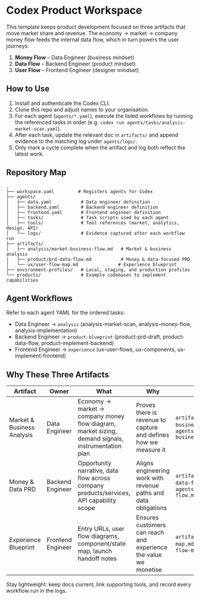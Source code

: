 # Codex Product Workspace

This template keeps product development focused on three artifacts that move market share and revenue. The economy → market → company money flow feeds the internal data flow, which in turn powers the user journeys:
1. **Money Flow** – Data Engineer (business mindset)
2. **Data Flow** – Backend Engineer (product mindset)
3. **User Flow** – Frontend Engineer (designer mindset)

## How to Use
1. Install and authenticate the Codex CLI.
2. Clone this repo and adjust names to your organisation.
3. For each agent (`agents/*.yaml`), execute the listed workflows by running the referenced tasks in order (e.g. `codex run agents/tasks/analysis-market-scan.yaml`).
4. After each task, update the relevant doc in `artifacts/` and append evidence to the matching log under `agents/logs/`.
5. Only mark a cycle complete when the artifact and log both reflect the latest work.

## Repository Map
```
.
├── workspace.yaml         # Registers agents for Codex
├── agents/
│   ├── data.yaml           # Data engineer definition
│   ├── backend.yaml        # Backend engineer definition
│   ├── frontend.yaml       # Frontend engineer definition
│   ├── tasks/              # Task scripts used by each agent
│   ├── tools/              # Tool references (market, analytics, design, API)
│   └── logs/               # Evidence captured after each workflow run
├── artifacts/
│   ├── analysis/market-business-flow.md   # Market & business analysis
│   ├── product/prd-data-flow.md           # Money & data-focused PRD
│   └── ux/user-flow-map.md               # Experience blueprint
├── environment-profiles/   # Local, staging, and production profiles
└── products/               # Example codebases to implement capabilities
```

## Agent Workflows
Refer to each agent YAML for the ordered tasks:
- Data Engineer → `analysis` (analysis-market-scan, analysis-money-flow, analysis-implementation)
- Backend Engineer → `product-blueprint` (product-prd-draft, product-data-flow, product-implement-backend)
- Frontend Engineer → `experience` (ux-user-flows, ux-components, ux-implement-frontend)

## Why These Three Artifacts
| Artifact | Owner | What | Why | Evidence |
|----------|-------|------|-----|----------|
| Market & Business Analysis | Data Engineer | Economy → market → company money flow diagram, market sizing, demand signals, instrumentation plan | Proves there is revenue to capture and defines how we measure it | `artifacts/analysis/market-business-flow.md` + `agents/logs/market-business-flow.md` |
| Money & Data PRD | Backend Engineer | Opportunity narrative, data flow across company products/services, API capability scope | Aligns engineering work with revenue paths and data obligations | `artifacts/product/prd-data-flow.md` + `agents/logs/prd-data-flow.md` |
| Experience Blueprint | Frontend Engineer | Entry URLs, user flow diagrams, component/state map, launch handoff notes | Ensures customers can reach and experience the value we monetise | `artifacts/ux/user-flow-map.md` + `agents/logs/user-flow-map.md` |

Stay lightweight: keep docs current, link supporting tools, and record every workflow run in the logs.
